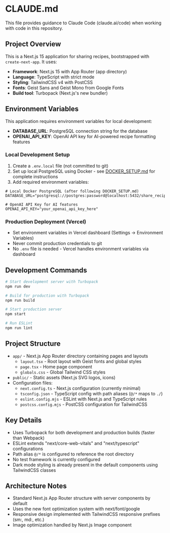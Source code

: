 # CLAUDE.md

This file provides guidance to Claude Code (claude.ai/code) when working with code in this repository.

## Project Overview
This is a Next.js 15 application for sharing recipes, bootstrapped with `create-next-app`. It uses:
- **Framework**: Next.js 15 with App Router (app directory)
- **Language**: TypeScript with strict mode
- **Styling**: TailwindCSS v4 with PostCSS
- **Fonts**: Geist Sans and Geist Mono from Google Fonts
- **Build tool**: Turbopack (Next.js's new bundler)

## Environment Variables
This application requires environment variables for local development:

- **DATABASE_URL**: PostgreSQL connection string for the database
- **OPENAI_API_KEY**: OpenAI API key for AI-powered recipe formatting features

### Local Development Setup
1. Create a `.env.local` file (not committed to git)
2. Set up local PostgreSQL using Docker - see [DOCKER_SETUP.md](DOCKER_SETUP.md) for complete instructions
3. Add required environment variables:

```env
# Local Docker PostgreSQL (after following DOCKER_SETUP.md)
DATABASE_URL="postgresql://postgres:password@localhost:5432/share_recipes_dev"

# OpenAI API Key for AI features
OPENAI_API_KEY="your_openai_api_key_here"
```

### Production Deployment (Vercel)
- Set environment variables in Vercel dashboard (Settings → Environment Variables)
- Never commit production credentials to git
- No `.env` file is needed - Vercel handles environment variables via dashboard

## Development Commands
```bash
# Start development server with Turbopack
npm run dev

# Build for production with Turbopack
npm run build

# Start production server
npm start

# Run ESLint
npm run lint
```

## Project Structure
- `app/` - Next.js App Router directory containing pages and layouts
  - `layout.tsx` - Root layout with Geist fonts and global styles
  - `page.tsx` - Home page component
  - `globals.css` - Global Tailwind CSS styles
- `public/` - Static assets (Next.js SVG logos, icons)
- Configuration files:
  - `next.config.ts` - Next.js configuration (currently minimal)
  - `tsconfig.json` - TypeScript config with path aliases (`@/*` maps to `./`)
  - `eslint.config.mjs` - ESLint with Next.js and TypeScript rules
  - `postcss.config.mjs` - PostCSS configuration for TailwindCSS

## Key Details
- Uses Turbopack for both development and production builds (faster than Webpack)
- ESLint extends "next/core-web-vitals" and "next/typescript" configurations
- Path alias `@/*` is configured to reference the root directory
- No test framework is currently configured
- Dark mode styling is already present in the default components using TailwindCSS classes

## Architecture Notes
- Standard Next.js App Router structure with server components by default
- Uses the new font optimization system with next/font/google
- Responsive design implemented with TailwindCSS responsive prefixes (sm:, md:, etc.)
- Image optimization handled by Next.js Image component